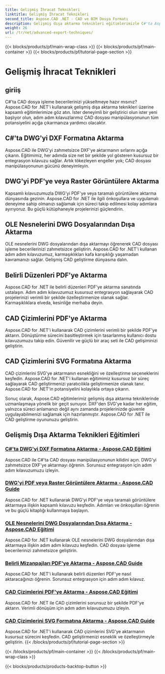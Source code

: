 ```yaml
---
title: Gelişmiş İhracat Teknikleri
linktitle: Gelişmiş İhracat Teknikleri
second_title: Aspose.CAD .NET - CAD ve BIM Dosya Formatı
description: Gelişmiş dışa aktarma teknikleri eğitimlerimizle C#'ta Aspose.CAD'in gücünü ortaya çıkarın. DWG'yi zahmetsizce DXF, PDF, raster görüntüler, OLE nesneleri ve daha fazlasına aktarın.
weight: 26
url: /tr/net/advanced-export-techniques/
---
```


{{< blocks/products/pf/main-wrap-class >}}
{{< blocks/products/pf/main-container >}}
{{< blocks/products/pf/tutorial-page-section >}}

# Gelişmiş İhracat Teknikleri


## giriiş

C#'ta CAD dosya işleme becerilerinizi yükseltmeye hazır mısınız? Aspose.CAD for .NET'i kullanarak gelişmiş dışa aktarma teknikleri üzerine kapsamlı eğitimlerimize göz atın. İster deneyimli bir geliştirici olun ister yeni başlıyor olun, adım adım kılavuzlarımız CAD dosyası manipülasyonunun tüm potansiyelini açığa çıkarmanıza yardımcı olacaktır.

## C#'ta DWG'yi DXF Formatına Aktarma

Aspose.CAD ile DWG'yi zahmetsizce DXF'ye aktarmanın sırlarını açığa çıkarın. Eğitimimiz, her adımda size net bir şekilde yol gösteren kusursuz bir entegrasyon kılavuzu sağlar. Artık tökezleyen engeller yok; CAD dosyası manipülasyonunun gücünü deneyimleyin.

## DWG'yi PDF'ye veya Raster Görüntülere Aktarma

Kapsamlı kılavuzumuzla DWG'yi PDF'ye veya taramalı görüntülere aktarma dünyasında gezinin. Aspose.CAD for .NET ile ilgili önkoşullara ve uygulamalı deneyime sahip olmanızı sağlamak için süreci takip edilmesi kolay adımlara ayırıyoruz. Bu güçlü kütüphaneyle projelerinizi güçlendirin.

## OLE Nesnelerini DWG Dosyalarından Dışa Aktarma

OLE nesnelerini DWG dosyalarından dışa aktarmayı öğrenerek CAD dosyası işleme becerilerinizi zahmetsizce geliştirin. Aspose.CAD for .NET'i kullanan adım adım kılavuzumuz, karmaşıklıkları kafa karışıklığı yaşamadan kavramanızı sağlar. Gelişmiş CAD geliştirme dünyasına dalın.

## Belirli Düzenleri PDF'ye Aktarma

Aspose.CAD for .NET ile belirli düzenleri PDF'ye aktarma sanatında ustalaşın. Adım adım kılavuzumuz kusursuz entegrasyon sağlayarak CAD projelerinizi verimli bir şekilde özelleştirmenize olanak sağlar. Karmaşıklıklara elveda, kesinliğe merhaba deyin.

## CAD Çizimlerini PDF'ye Aktarma

Aspose.CAD for .NET'i kullanarak CAD çizimlerini verimli bir şekilde PDF'ye aktarın. Dönüştürme sürecini basitleştirmek için tasarlanmış kullanıcı dostu kılavuzumuzu takip edin. Güvenilir ve güçlü bir araç seti ile CAD gelişiminizi geliştirin.

## CAD Çizimlerini SVG Formatına Aktarma

CAD çizimlerini SVG'ye aktarmanın esnekliğini ve özelleştirme seçeneklerini keşfedin. Aspose.CAD for .NET'i kullanan eğitimimiz kusursuz bir süreç sağlayarak CAD geliştirmenizi yaratıcılıkla geliştirmenize olanak tanır. Aspose.CAD for .NET'in potansiyelini kolaylıkla ortaya çıkarın.

Sonuç olarak, Aspose.CAD eğitimlerimiz gelişmiş dışa aktarma tekniklerinde uzmanlaşmaya yönelik bir geçit sunuyor. DXF'den SVG'ye kadar her eğitim, yalnızca süreci anlamanızı değil aynı zamanda projelerinizde güvenle uygulayabilmenizi sağlamak için hazırlanmıştır. Aspose.CAD for .NET ile CAD geliştirme oyununuzu geliştirin.
## Gelişmiş Dışa Aktarma Teknikleri Eğitimleri
### [C#'ta DWG'yi DXF Formatına Aktarma - Aspose.CAD Eğitimi](./exporting-dwg-to-dxf/)
Aspose.CAD ile C#'ta CAD dosyası manipülasyonunun kilidini açın. DWG'yi zahmetsizce DXF'ye aktarmayı öğrenin. Sorunsuz entegrasyon için adım adım kılavuzumuzu izleyin.
### [DWG'yi PDF veya Raster Görüntülere Aktarma - Aspose.CAD Guide](./exporting-dwg-to-pdf-or-raster-images/)
Aspose.CAD for .NET kullanarak DWG'yi PDF'ye veya taramalı görüntülere aktarmaya ilişkin kapsamlı kılavuzu keşfedin. Adımları ve önkoşulları öğrenin ve bu güçlü kitaplığı kullanmaya başlayın.
### [OLE Nesnelerini DWG Dosyalarından Dışa Aktarma - Aspose.CAD Eğitimi](./exporting-ole-objects-from-dwg/)
Aspose.CAD for .NET kullanarak OLE nesnelerini DWG dosyalarından dışa aktarmaya ilişkin adım adım kılavuzu keşfedin. CAD dosyası işleme becerilerinizi zahmetsizce geliştirin.
### [Belirli Mizanpajları PDF'ye Aktarma - Aspose.CAD Guide](./exporting-specific-layouts-to-pdf/)
Aspose.CAD for .NET'i kullanarak belirli düzenleri PDF'ye nasıl aktaracağınızı öğrenin. Sorunsuz entegrasyon için adım adım kılavuz.
### [CAD Çizimlerini PDF'ye Aktarma - Aspose.CAD Eğitimi](./exporting-cad-drawings-to-pdf/)
Aspose.CAD for .NET ile CAD çizimlerini sorunsuz bir şekilde PDF'ye aktarın. Verimli dönüşüm için adım adım kılavuzumuzu izleyin.
### [CAD Çizimlerini SVG Formatına Aktarma - Aspose.CAD Guide](./exporting-cad-drawings-to-svg/)
Aspose.CAD for .NET'i kullanarak CAD çizimlerini SVG'ye aktarmanın kusursuz sürecini keşfedin. CAD geliştirmenizi esneklik ve özelleştirmeyle geliştirin.
{{< /blocks/products/pf/tutorial-page-section >}}

{{< /blocks/products/pf/main-container >}}
{{< /blocks/products/pf/main-wrap-class >}}

{{< blocks/products/products-backtop-button >}}
